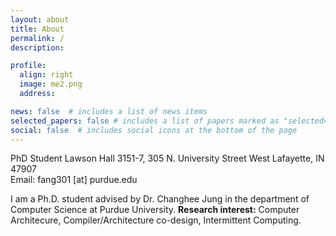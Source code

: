 ```yaml
---
layout: about
title: About
permalink: /
description: 

profile:
  align: right
  image: me2.png
  address: 

news: false  # includes a list of news items
selected_papers: false # includes a list of papers marked as "selected={true}"
social: false  # includes social icons at the bottom of the page
---
```


PhD Student
Lawson Hall 3151-7, 305 N. University Street West Lafayette, IN 47907<br>
Email: fang301 [at] purdue.edu<br>


I am a Ph.D. student advised by Dr. Changhee Jung in the department of Computer Science at Purdue University. 
**Research interest:** Computer Architecure, Compiler/Architecture co-design, Intermittent Computing.


